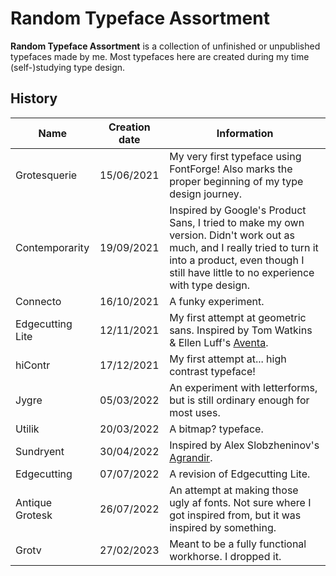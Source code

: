 # Random Typeface Assortment

**Random Typeface Assortment** is a collection of unfinished or unpublished typefaces made by me. Most typefaces here are created during my time (self-)studying type design.

## History

| Name | Creation date | Information |
| --- | :---: | --- |
| Grotesquerie | 15/06/2021 | My very first typeface using FontForge! Also marks the proper beginning of my type design journey. |
| Contemporarity | 19/09/2021 | Inspired by Google's Product Sans, I tried to make my own version. Didn't work out as much, and I really tried to turn it into a product, even though I still have little to no experience with type design. |
| Connecto | 16/10/2021 | A funky experiment. |
| Edgecutting Lite | 12/11/2021 | My first attempt at geometric sans. Inspired by Tom Watkins & Ellen Luff's [Aventa](https://www.behance.net/gallery/95404013/Aventa-Variable-Typeface).
| hiContr | 17/12/2021 | My first attempt at... high contrast typeface! |
| Jygre | 05/03/2022 | An experiment with letterforms, but is still ordinary enough for most uses. |
| Utilik | 20/03/2022 | A bitmap? typeface. |
| Sundryent | 30/04/2022 | Inspired by Alex Slobzheninov's [Agrandir](https://pangrampangram.com/products/agrandir). |
| Edgecutting | 07/07/2022 | A revision of Edgecutting Lite. |
| Antique Grotesk | 26/07/2022 | An attempt at making those ugly af fonts. Not sure where I got inspired from, but it was inspired by something. |
| Grotv | 27/02/2023 | Meant to be a fully functional workhorse. I dropped it. |
